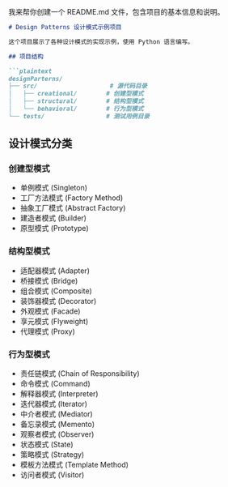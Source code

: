 我来帮你创建一个 README.md 文件，包含项目的基本信息和说明。

```markdown:/Users/alen_wu/PycharmProjects/designParterns/README.md
# Design Patterns 设计模式示例项目

这个项目展示了各种设计模式的实现示例，使用 Python 语言编写。

## 项目结构

```plaintext
designParterns/
├── src/                    # 源代码目录
│   ├── creational/        # 创建型模式
│   ├── structural/        # 结构型模式
│   └── behavioral/        # 行为型模式
└── tests/                 # 测试用例目录
```

## 设计模式分类

### 创建型模式
- 单例模式 (Singleton)
- 工厂方法模式 (Factory Method)
- 抽象工厂模式 (Abstract Factory)
- 建造者模式 (Builder)
- 原型模式 (Prototype)

### 结构型模式
- 适配器模式 (Adapter)
- 桥接模式 (Bridge)
- 组合模式 (Composite)
- 装饰器模式 (Decorator)
- 外观模式 (Facade)
- 享元模式 (Flyweight)
- 代理模式 (Proxy)

### 行为型模式
- 责任链模式 (Chain of Responsibility)
- 命令模式 (Command)
- 解释器模式 (Interpreter)
- 迭代器模式 (Iterator)
- 中介者模式 (Mediator)
- 备忘录模式 (Memento)
- 观察者模式 (Observer)
- 状态模式 (State)
- 策略模式 (Strategy)
- 模板方法模式 (Template Method)
- 访问者模式 (Visitor)

